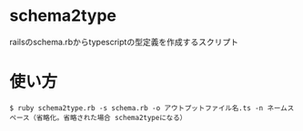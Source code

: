 # schema2type
railsのschema.rbからtypescriptの型定義を作成するスクリプト

# 使い方

```
$ ruby schema2type.rb -s schema.rb -o アウトプットファイル名.ts -n ネームスペース（省略化。省略された場合 schema2typeになる）
```
